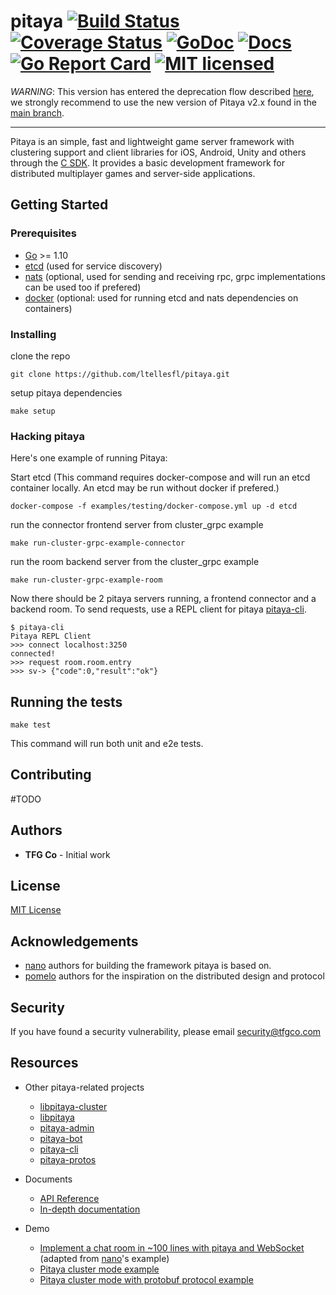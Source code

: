 # pitaya [![Build Status][7]][8] [![Coverage Status][9]][10] [![GoDoc][1]][2] [![Docs][11]][12] [![Go Report Card][3]][4] [![MIT licensed][5]][6]

*WARNING*: This version has entered the deprecation flow described [here](https://github.com/ltellesfl/pitaya/issues/240), we strongly recommend to use the new version of Pitaya v2.x found in the [main branch](https://github.com/ltellesfl/pitaya/tree/main).

---

[1]: https://godoc.org/github.com/ltellesfl/pitaya?status.svg
[2]: https://godoc.org/github.com/ltellesfl/pitaya
[3]: https://goreportcard.com/badge/github.com/ltellesfl/pitaya
[4]: https://goreportcard.com/report/github.com/ltellesfl/pitaya
[5]: https://img.shields.io/badge/license-MIT-blue.svg
[6]: LICENSE
[7]: https://github.com/ltellesfl/pitaya/actions/workflows/tests.yaml/badge.svg
[8]: https://github.com/ltellesfl/pitaya/actions/workflows/tests.yaml
[9]: https://coveralls.io/repos/github/ltellesfl/pitaya/badge.svg?branch=master
[10]: https://coveralls.io/github/ltellesfl/pitaya?branch=master
[11]: https://readthedocs.org/projects/pitaya/badge/?version=latest
[12]: https://pitaya.readthedocs.io/en/latest/?badge=latest

Pitaya is an simple, fast and lightweight game server framework with clustering support and client libraries for iOS, Android, Unity and others through the [C SDK](https://github.com/topfreegames/libpitaya).
It provides a basic development framework for distributed multiplayer games and server-side applications.

## Getting Started

### Prerequisites

* [Go](https://golang.org/) >= 1.10
* [etcd](https://github.com/coreos/etcd) (used for service discovery)
* [nats](https://github.com/nats-io/nats.go) (optional, used for sending and receiving rpc, grpc implementations can be used too if prefered)
* [docker](https://www.docker.com) (optional: used for running etcd and nats dependencies on containers)

### Installing
clone the repo
```
git clone https://github.com/ltellesfl/pitaya.git
```
setup pitaya dependencies
```
make setup
```

### Hacking pitaya

Here's one example of running Pitaya:

Start etcd (This command requires docker-compose and will run an etcd container locally. An etcd may be run without docker if prefered.)
```
docker-compose -f examples/testing/docker-compose.yml up -d etcd
```
run the connector frontend server from cluster_grpc example
```
make run-cluster-grpc-example-connector
```
run the room backend server from the cluster_grpc example
```
make run-cluster-grpc-example-room
```

Now there should be 2 pitaya servers running, a frontend connector and a backend room. To send requests, use a REPL client for pitaya [pitaya-cli](https://github.com/ltellesfl/pitaya-cli). 

```
$ pitaya-cli
Pitaya REPL Client
>>> connect localhost:3250
connected!
>>> request room.room.entry
>>> sv-> {"code":0,"result":"ok"}
```

## Running the tests
```
make test
```
This command will run both unit and e2e tests.

## Contributing
#TODO

## Authors
* **TFG Co** - Initial work

## License
[MIT License](./LICENSE)

## Acknowledgements
* [nano](https://github.com/lonnng/nano) authors for building the framework pitaya is based on.
* [pomelo](https://github.com/NetEase/pomelo) authors for the inspiration on the distributed design and protocol

## Security

If you have found a security vulnerability, please email security@tfgco.com

## Resources

- Other pitaya-related projects
  + [libpitaya-cluster](https://github.com/topfreegames/libpitaya-cluster)
  + [libpitaya](https://github.com/topfreegames/libpitaya)
  + [pitaya-admin](https://github.com/ltellesfl/pitaya-admin)
  + [pitaya-bot](https://github.com/ltellesfl/pitaya-bot)
  + [pitaya-cli](https://github.com/ltellesfl/pitaya-cli)
  + [pitaya-protos](https://github.com/topfreegames/pitaya-protos)

- Documents
  + [API Reference](https://godoc.org/github.com/ltellesfl/pitaya)
  + [In-depth documentation](https://pitaya.readthedocs.io/en/latest/)

- Demo
  + [Implement a chat room in ~100 lines with pitaya and WebSocket](./examples/demo/chat) (adapted from [nano](https://github.com/lonnng/nano)'s example)
  + [Pitaya cluster mode example](./examples/demo/cluster)
  + [Pitaya cluster mode with protobuf protocol example](./examples/demo/cluster_protobuf)
